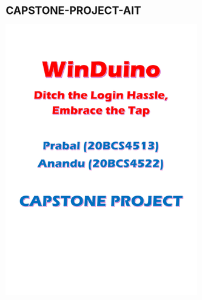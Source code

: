 # CAPSTONE-PROJECT-AIT
![](https://github.com/prabalmanhas/CAPSTONE-PROJECT-AIT/blob/main/Project.jpg)